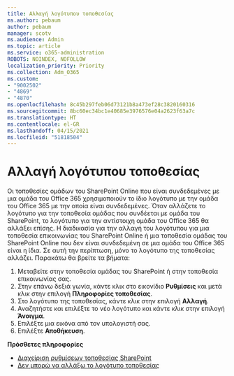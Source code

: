 ```yaml
---
title: Αλλαγή λογότυπου τοποθεσίας
ms.author: pebaum
author: pebaum
manager: scotv
ms.audience: Admin
ms.topic: article
ms.service: o365-administration
ROBOTS: NOINDEX, NOFOLLOW
localization_priority: Priority
ms.collection: Adm_O365
ms.custom:
- "9002502"
- "4869"
- "4870"
ms.openlocfilehash: 8c45b297feb06d73121b8a473ef28c3820160316
ms.sourcegitcommit: 8bc60ec34bc1e40685e3976576e04a2623f63a7c
ms.translationtype: HT
ms.contentlocale: el-GR
ms.lasthandoff: 04/15/2021
ms.locfileid: "51818504"
---
```

# <a name="change-site-logo"></a>Αλλαγή λογότυπου τοποθεσίας

Οι τοποθεσίες ομάδων του SharePoint Online που είναι συνδεδεμένες με μια ομάδα του Office 365 χρησιμοποιούν το ίδιο λογότυπο με την ομάδα του Office 365 με την οποία είναι συνδεδεμένες. Όταν αλλάζετε το λογότυπο για την τοποθεσία ομάδας που συνδέεται με ομάδα του SharePoint, το λογότυπο για την αντίστοιχη ομάδα του Office 365 θα αλλάξει επίσης. Η διαδικασία για την αλλαγή του λογότυπου για μια τοποθεσία επικοινωνίας του SharePoint Online ή μια τοποθεσία ομάδας του SharePoint Online που δεν είναι συνδεδεμένη σε μια ομάδα του Office 365 είναι η ίδια. Σε αυτή την περίπτωση, μόνο το λογότυπο της τοποθεσίας αλλάζει. Παρακάτω θα βρείτε τα βήματα:

1. Μεταβείτε στην τοποθεσία ομάδας του SharePoint ή στην τοποθεσία επικοινωνίας σας.
2. Στην επάνω δεξιά γωνία, κάντε κλικ στο εικονίδιο **Ρυθμίσεις** και μετά κλικ στην επιλογή **Πληροφορίες τοποθεσίας**.
3. Στο λογότυπο της τοποθεσίας, κάντε κλικ στην επιλογή **Αλλαγή**.
4. Αναζητήστε και επιλέξτε το νέο λογότυπο και κάντε κλικ στην επιλογή **Άνοιγμα**.
5. Επιλέξτε μια εικόνα από τον υπολογιστή σας.
6. Επιλέξτε **Αποθήκευση**.

**Πρόσθετες πληροφορίες**

- [Διαχείριση ρυθμίσεων τοποθεσίας SharePoint](https://support.office.com/article/manage-your-sharepoint-site-settings-8376034d-d0c7-446e-9178-6ab51c58df42)
- [Δεν μπορώ να αλλάξω το λογότυπο τοποθεσίας](https://docs.microsoft.com/sharepoint/troubleshoot/sites/error-when-changing-o365-site-logo)
